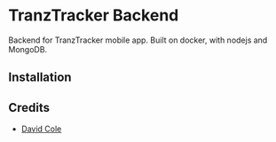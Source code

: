 # TranzTracker Backend

Backend for TranzTracker mobile app. Built on docker, with nodejs and MongoDB.

## Installation

## Credits

- [David Cole](mailto:david.cole1340@gmail.com)